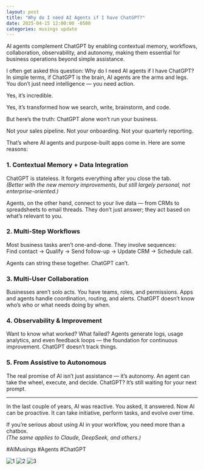```yaml
---
layout: post
title: "Why do I need AI Agents if I have ChatGPT?"
date: 2025-04-15 12:00:00 -0500
categories: musings update
---
```

AI agents complement ChatGPT by enabling contextual memory, workflows, collaboration, observability, and autonomy, making them essential for business operations beyond simple assistance.

I often get asked this question: Why do I need AI agents if I have ChatGPT? In simple terms, if ChatGPT is the brain, AI agents are the arms and legs. You don’t just need intelligence — you need action.

Yes, it’s incredible.

Yes, it’s transformed how we search, write, brainstorm, and code.

But here’s the truth: ChatGPT alone won’t run your business.

Not your sales pipeline. Not your onboarding. Not your quarterly reporting.

That’s where AI agents and purpose-built apps come in. Here are some reasons:

### 1. Contextual Memory + Data Integration

ChatGPT is stateless. It forgets everything after you close the tab.  
*(Better with the new memory improvements, but still largely personal, not enterprise-oriented.)*

Agents, on the other hand, connect to your live data — from CRMs to spreadsheets to email threads. They don’t just answer; they act based on what’s relevant to you.

### 2. Multi-Step Workflows

Most business tasks aren’t one-and-done. They involve sequences:  
Find contact → Qualify → Send follow-up → Update CRM → Schedule call.

Agents can string these together. ChatGPT can’t.

### 3. Multi-User Collaboration

Businesses aren’t solo acts. You have teams, roles, and permissions. Apps and agents handle coordination, routing, and alerts. ChatGPT doesn’t know who’s who or what needs doing by when.

### 4. Observability & Improvement

Want to know what worked? What failed? Agents generate logs, usage analytics, and even feedback loops — the foundation for continuous improvement. ChatGPT doesn’t track things.

### 5. From Assistive to Autonomous

The real promise of AI isn’t just assistance — it’s autonomy. An agent can take the wheel, execute, and decide. ChatGPT? It’s still waiting for your next prompt.

---

In the last couple of years, AI was reactive. You asked, it answered. Now AI can be proactive. It can take initiative, perform tasks, and evolve over time.

If you’re serious about using AI in your workflow, you need more than a chatbox.  
*(The same applies to Claude, DeepSeek, and others.)*

#AIMusings #Agents #ChatGPT

![1](https://media.licdn.com/dms/image/v2/D4E22AQE7rqPc3sNa_A/feedshare-shrink_2048_1536/B4EZY8J2fHGYAo-/0/1744765938103?e=1747872000&v=beta&t=VYtNgCLwIqZ_HJdGBj7oT2xr4aXh86KQjA9kveBjMvM)
![2](https://media.licdn.com/dms/image/v2/D4E22AQFgmxCHinH3Yw/feedshare-shrink_2048_1536/B4EZY8J2eAHYAo-/0/1744765938357?e=1747872000&v=beta&t=3YKa6BFIWKgIVlpkXRCB2fth58k9iVmoHDRhdL49wFQ)
![3](https://media.licdn.com/dms/image/v2/D4E22AQGA6u2d_ZnrQA/feedshare-shrink_2048_1536/B4EZY8J2e2HEAs-/0/1744765938198?e=1747872000&v=beta&t=tT4gTAoKSCX34ccsVXWFyk23jXMcdedJ7CLBhyQmpZQ)